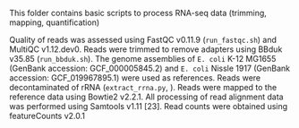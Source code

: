 This folder contains basic scripts to process RNA-seq data (trimming, mapping, quantification) 



Quality of reads was assessed using FastQC v0.11.9 (`run_fastqc.sh`) and MultiQC v1.12.dev0. Reads were trimmed to remove adapters using BBduk v35.85 (`run_bbduk.sh`). The genome assemblies of `E. coli` K-12 MG1655 (GenBank accession: GCF_000005845.2) and `E. coli` Nissle 1917 (GenBank accession: GCF_019967895.1) were used as references. Reads were decontaminated of rRNA (`extract_rrna.py`, ). Reads were mapped to the reference data using Bowtie2 v2.2.1.  All processing of read alignment data was performed using Samtools v1.11 [23]. Read counts were obtained using featureCounts v2.0.1 
